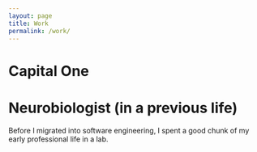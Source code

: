 ```yaml
---
layout: page
title: Work
permalink: /work/
---
```


# **Capital One**


# **Neurobiologist (in a previous life)**
Before I migrated into software engineering, I spent a good chunk of my early professional life in a lab.
